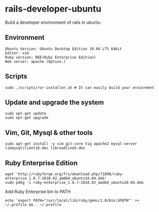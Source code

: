 rails-developer-ubuntu
======================

Build a developer environment of rails in ubuntu

Environment
-----------

    Ubuntu Version: Ubuntu Desktop Edition 10.04 LTS 64bit
    Editor: vim
    Ruby version: REE(Ruby Enterprise Edition)
    Web server: apache (Option.)

Scripts
-------

    sudo ./scripts/ror-installer.sh # It can easily build your enviorment


Update and upgrade the system
-------------------------------

    sudo apt-get update
    sudo apt-get upgrade

Vim, Git, Mysql & other tools
-----------------------------

    sudo apt-get install -y vim git-core tig apache2 mysql-server libmysqlclient16-dev libreadline5-dev

Ruby Enterprise Edition
-----------------------

    wget 'http://rubyforge.org/frs/download.php/71098/ruby-enterprise_1.8.7-2010.02_amd64_ubuntu10.04.deb'
    sudo pdkg -i ruby-enterprise_1.8.7-2010.02_amd64_ubuntu10.04.deb

Add Ruby Enterprise bin to PATH

    echo 'export PATH="/usr/local/lib/ruby/gems/1.8/bin:$PATH"' >> ~/.profile && . ~/.profile

